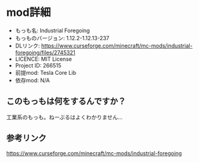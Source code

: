 # mod詳細

- もっも名: Industrial Foregoing
- もっものバージョン: 1.12.2-1.12.13-237
- DLリンク: https://www.curseforge.com/minecraft/mc-mods/industrial-foregoing/files/2745321
- LICENCE: MIT License
- Project ID: 266515
- 前提mod: Tesla Core Lib
- 依存mod: N/A

## このもっもは何をするんですか？
工業系のもっも。ねーぶるはよくわかりません...

## 参考リンク
https://www.curseforge.com/minecraft/mc-mods/industrial-foregoing